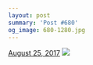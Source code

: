 ```yaml
---
layout: post
summary: 'Post #680'
og_image: 680-1280.jpg
---
```


<p>
  <time>
    <a href="/680">August 25, 2017</a>
  </time>
  <a href="/680">
    <img src="{{ site.assets_url }}/680-640.jpg" srcset="{{ site.assets_url }}/680-320.jpg 320w, {{ site.assets_url }}/680-640.jpg 640w, {{ site.assets_url }}/680-960.jpg 960w, {{ site.assets_url }}/680-1280.jpg 1280w" sizes="(min-width: 700px) 50vw, calc(100vw - 2rem)" />
  </a>
</p>
